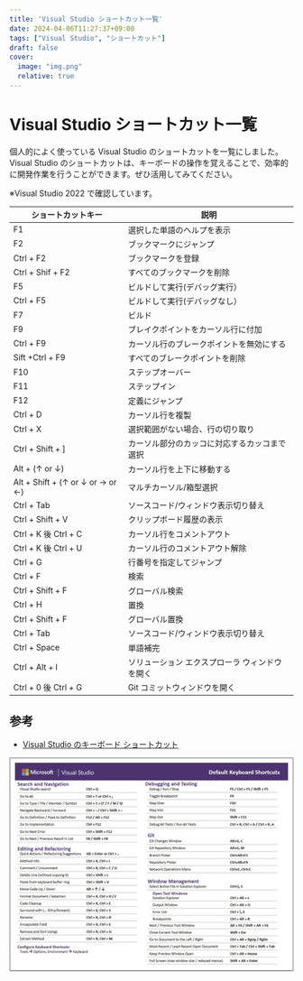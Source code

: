 ```yaml
---
title: 'Visual Studio ショートカット一覧'
date: 2024-04-06T11:27:37+09:00
tags: ["Visual Studio", "ショートカット"]
draft: false
cover:
  image: "img.png"
  relative: true
---
```

# Visual Studio ショートカット一覧

個人的によく使っている Visual Studio のショートカットを一覧にしました。
Visual Studio のショートカットは、キーボードの操作を覚えることで、効率的に開発作業を行うことができます。ぜひ活用してみてください。

※Visual Studio 2022 で確認しています。

| ショートカットキー                        | 説明                       |
|----------------------------------|--------------------------|
| F1                               | 選択した単語のヘルプを表示            |
| F2                               | ブックマークにジャンプ              |
| Ctrl + F2                        | ブックマークを登録                |
| Ctrl + Shif + F2                 | すべてのブックマークを削除            |
| F5                               | ビルドして実行(デバッグ実行）          |
| Ctrl + F5                        | ビルドして実行(デバッグなし）          |
| F7                               | ビルド                      |
| F9                               | ブレイクポイントをカーソル行に付加        |
| Ctrl + F9                        | カーソル行のブレークポイントを無効にする     |
| Sift +Ctrl + F9                  | すべてのブレークポイントを削除          |
| F10                              | ステップオーバー                 |
| F11                              | ステップイン                   |
| F12                              | 定義にジャンプ                  |
| Ctrl + D                         | カーソル行を複製                 |
| Ctrl + X                         | 選択範囲がない場合、行の切り取り         |
| Ctrl + Shift + ]                 | カーソル部分のカッコに対応するカッコまで選択   |
| Alt + (↑ or ↓)                   | カーソル行を上下に移動する            |
| Alt + Shift + (↑ or ↓ or → or ←) | マルチカーソル/箱型選択             |
| Ctrl + Tab                       | ソースコード/ウィンドウ表示切り替え       |
| Ctrl + Shift + V                 | クリップボード履歴の表示             |
| Ctrl + K 後 Ctrl + C              | カーソル行をコメントアウト            |
| Ctrl + K 後 Ctrl + U              | カーソル行のコメントアウト解除          |
| Ctrl + G                         | 行番号を指定してジャンプ             |
| Ctrl + F                         | 検索                       |
| Ctrl + Shift + F                 | グローバル検索                  |
| Ctrl + H                         | 置換                       |
| Ctrl + Shift + F                 | グローバル置換                  |
| Ctrl + Tab                       | ソースコード/ウィンドウ表示切り替え       |
| Ctrl + Space                     | 単語補完                     |
| Ctrl + Alt + l                   | ソリューション エクスプローラ ウィンドウを開く |
| Ctrl + 0 後 Ctrl + G              | Git コミットウィンドウを開く         |

## 参考
- [Visual Studio のキーボード ショートカット](https://learn.microsoft.com/ja-jp/visualstudio/ide/default-keyboard-shortcuts-in-visual-studio?view=vs-2022&utm_source=vshelp&wt.mc_id=visualstudio_inproduct_shortcuts_csaapp)

![img_1.png](img_1.png)
